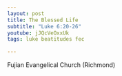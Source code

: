 ```yaml
---
layout: post
title: The Blessed Life
subtitle: "Luke 6:20-26"
youtube: jJQcVeOxxUk
tags: luke beatitudes fec

---
```

Fujian Evangelical Church (Richmond)
